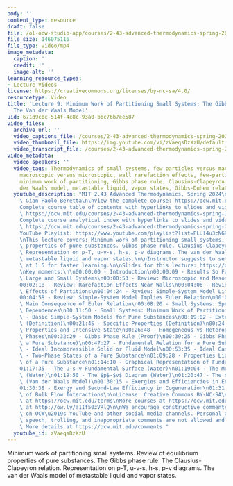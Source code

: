 ```yaml
---
body: ''
content_type: resource
draft: false
file: /ol-ocw-studio-app/courses/2-43-advanced-thermodynamics-spring-2024/ocw_243_lecture09_2024mar05_v2_360p_16_9.mp4
file_size: 146075116
file_type: video/mp4
image_metadata:
  caption: ''
  credit: ''
  image-alt: ''
learning_resource_types:
- Lecture Videos
license: https://creativecommons.org/licenses/by-nc-sa/4.0/
resourcetype: Video
title: 'Lecture 9: Minimum Work of Partitioning Small Systems; The Gibbs Phase Rule;
  The Van der Waals Model'
uid: 671d9cbc-514f-4c8c-93a0-bbc76b7ee587
video_files:
  archive_url: ''
  video_captions_file: /courses/2-43-advanced-thermodynamics-spring-2024/ocw_243_lecture09_2024mar05_v2_captions.vtt
  video_thumbnail_file: https://img.youtube.com/vi/zVaeqsDzXzU/default.jpg
  video_transcript_file: /courses/2-43-advanced-thermodynamics-spring-2024/ocw_243_lecture09_2024mar05_v2_transcript.pdf
video_metadata:
  video_speakers: ''
  video_tags: Thermodynamics of small systems, few particles versus many particles,
    macroscopic versus microscopic, wall rarefaction effects, few-particle systems,
    minimum work of partitioning, Gibbs phase rule, Clausius-Clapeyron relation, van
    der Waals model, metastable liquid, vapor states, Gibbs-Duhem relation
  youtube_description: "MIT 2.43 Advanced Thermodynamics, Spring 2024\nInstructor:\
    \ Gian Paolo Beretta\n\nView the complete course: https://ocw.mit.edu/courses/2-43-advanced-thermodynamics-spring-2024/\n\
    Complete course table of contents with hyperlinks to slides and video timestamps:\
    \ https://ocw.mit.edu/courses/2-43-advanced-thermodynamics-spring-2024/resources/mit2_43_s24_toc_slides_pdf/\n\
    Complete course analytical index with hyperlinks to slides and video timestamps:\
    \ https://ocw.mit.edu/courses/2-43-advanced-thermodynamics-spring-2024/resources/mit2_43_s24_index_slides_pdf/\n\
    YouTube Playlist: https://www.youtube.com/playlist?list=PLUl4u3cNGP6309d0oJDiVo1CvxUQXJ2il\n\
    \nThis lecture covers: Minimum work of partitioning small systems. Review of equilibrium\
    \ properties of pure substances. Gibbs phase rule. Clausius-Clapeyron relation.\
    \ Representation on p-T, u-v-s, h-s, p-v diagrams. The van der Waals model of\
    \ metastable liquid and vapor states.\n\nInstructor suggests to set viewing speed\
    \ at 1.5 for faster learning.\n\nSlides for this lecture: https://ocw.mit.edu/courses/2-43-advanced-thermodynamics-spring-2024/resources/mit2_43_s24_lec09_pdf/\n\
    \nKey moments:\n\n00:00:00 - Introduction\n00:00:09 - Results So Far Hold for\
    \ Large and Small Systems\n00:00:53 - Review: Microscopic and Mesoscopic vs Macroscopic\n\
    00:02:18 - Review: Rarefaction Effects Near Walls\n00:04:06 - Review: Neglecting\
    \ Effects of Partitions\n00:04:24 - Review: Simple-System Model Limiting Assumptions\n\
    00:04:58 - Review: Simple-System Model Implies Euler Relation\n00:07:19 - Review:\
    \ Main Consequence of Euler Relation\n00:08:20 - Small Systems: Specific Properties\
    \ Dependences\n00:11:50 - Small Systems: Minimum Work of Partitioning\n00:18:21\
    \ - Basic Simple-System Models for Pure Substances\n00:19:02 - Extensive Properties\
    \ (Definition)\n00:21:45 - Specific Properties (Definition)\n00:24:20 - Intensive\
    \ Properties and Intensive State\n00:26:48 - Homogeneous vs Heterogeneous States;\
    \ Phases\n00:32:29 - Gibbs Phase Rule (Proof)\n00:39:25 - Gibbs Phase Rule (for\
    \ a Pure Substance)\n00:47:27 - Fundamental Relation for a Pure Substance\n00:49:23\
    \ - Ideal Incompressible Solid or Fluid Model\n00:53:35 - Ideal Gas Model\n01:04:28\
    \ - Two-Phase States of a Pure Substance\n01:09:28 - Properties Liquid-Vapor States\
    \ of a Pure Substance\n01:14:10 - Graphical Representation of Fundamental Relation\n\
    01:17:35 - The u-s-v Fundamental Surface (Water)\n01:19:04 - The Mollier h-s Diagram\
    \ (Water)\n01:19:50 - The $p$-$v$ Diagram (Water)\n01:20:47 - The $p$-$v$ Diagram\
    \ (Van der Waals Model)\n01:30:15 - Exergies and Efficiencies in Energy Conversion\n\
    01:30:38 - Exergy and Second-Law Efficiency in Cogeneration\n01:31:04 - Exergy\
    \ of Bulk Flow Interactions\n\nLicense: Creative Commons BY-NC-SA\nMore information\
    \ at https://ocw.mit.edu/terms\nMore courses at https://ocw.mit.edu\nSupport OCW\
    \ at http://ow.ly/a1If50zVRlQ\n\nWe encourage constructive comments and discussion\
    \ on OCW\u2019s YouTube and other social media channels. Personal attacks, hate\
    \ speech, trolling, and inappropriate comments are not allowed and may be removed.\
    \ More details at https://ocw.mit.edu/comments."
  youtube_id: zVaeqsDzXzU
---
```

Minimum work of partitioning small systems. Review of equilibrium properties of pure substances. The Gibbs phase rule. The Clausius-Clapeyron relation. Representation on p-T, u-v-s, h-s, p-v diagrams. The van der Waals model of metastable liquid and vapor states.